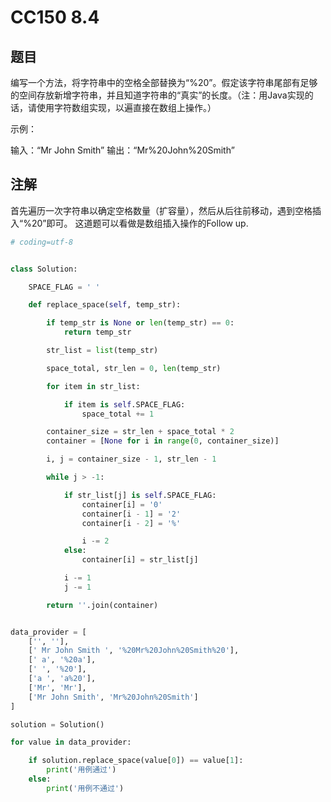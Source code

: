 
# CC150 8.4

## 题目
编写一个方法，将字符串中的空格全部替换为“%20”。假定该字符串尾部有足够的空间存放新增字符串，并且知道字符串的“真实”的长度。（注：用Java实现的话，请使用字符数组实现，以遍直接在数组上操作。）

示例：

输入：“Mr John Smith”
输出：“Mr%20John%20Smith”

## 注解
首先遍历一次字符串以确定空格数量（扩容量），然后从后往前移动，遇到空格插入“%20”即可。
这道题可以看做是数组插入操作的Follow up.


```python
# coding=utf-8


class Solution:

    SPACE_FLAG = ' '

    def replace_space(self, temp_str):

        if temp_str is None or len(temp_str) == 0:
            return temp_str

        str_list = list(temp_str)

        space_total, str_len = 0, len(temp_str)

        for item in str_list:

            if item is self.SPACE_FLAG:
                space_total += 1

        container_size = str_len + space_total * 2
        container = [None for i in range(0, container_size)]

        i, j = container_size - 1, str_len - 1

        while j > -1:

            if str_list[j] is self.SPACE_FLAG:
                container[i] = '0'
                container[i - 1] = '2'
                container[i - 2] = '%'

                i -= 2
            else:
                container[i] = str_list[j]

            i -= 1
            j -= 1

        return ''.join(container)


data_provider = [
    ['', ''],
    [' Mr John Smith ', '%20Mr%20John%20Smith%20'],
    [' a', '%20a'],
    [' ', '%20'],
    ['a ', 'a%20'],
    ['Mr', 'Mr'],
    ['Mr John Smith', 'Mr%20John%20Smith']
]

solution = Solution()

for value in data_provider:

    if solution.replace_space(value[0]) == value[1]:
        print('用例通过')
    else:
        print('用例不通过')

```

